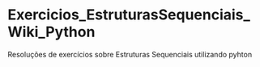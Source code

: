 # Exercicios_EstruturasSequenciais_Wiki_Python

Resoluções de exercícios sobre Estruturas Sequenciais utilizando pyhton
